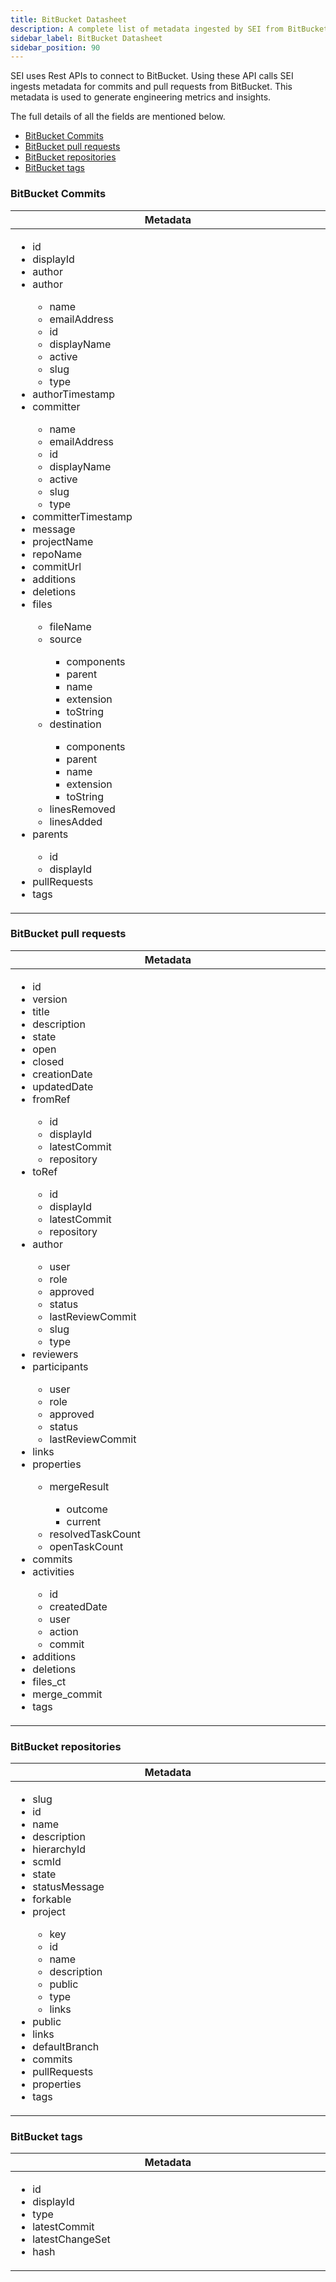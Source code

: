 ```yaml
---
title: BitBucket Datasheet
description: A complete list of metadata ingested by SEI from BitBucket
sidebar_label: BitBucket Datasheet
sidebar_position: 90
---
```


SEI uses Rest APIs to connect to BitBucket. Using these API calls SEI ingests metadata for commits and pull requests from BitBucket. This metadata is used to generate engineering metrics and insights.

The full details of all the fields are mentioned below.

- [BitBucket Commits](#bitbucket-commits)
- [BitBucket pull requests](#bitbucket-pull-requests)
- [BitBucket repositories](#bitbucket-repositories)
- [BitBucket tags](#bitbucket-tags)

### BitBucket Commits

<table>
  <thead>
    <tr>
      <th width="1000px">Metadata</th>
    </tr>
  </thead>
  <tbody>
    <tr>
      <td width="1000px">
        <ul>
          <li>id</li>
          <li>displayId</li>
          <li>author</li>
          <li>author</li>
            <ul>
              <li>name</li>
              <li>emailAddress</li>
              <li>id</li>
              <li>displayName</li>
              <li>active</li>
              <li>slug</li>
              <li>type</li>
            </ul>
          <li>authorTimestamp</li>
          <li>committer</li>
            <ul>
              <li>name</li>
              <li>emailAddress</li>
              <li>id</li>
              <li>displayName</li>
              <li>active</li>
              <li>slug</li>
              <li>type</li>
            </ul>
          <li>committerTimestamp</li>
          <li>message</li>
          <li>projectName</li>
          <li>repoName</li>
          <li>commitUrl</li>
          <li>additions</li>
          <li>deletions</li>
          <li>files</li>
            <ul>
              <li>fileName</li>
              <li>source</li>
                <ul>
                    <li>components</li>
                    <li>parent</li>
                    <li>name</li>
                    <li>extension</li>
                    <li>toString</li>
                </ul>
              <li>destination</li>
                <ul>
                    <li>components</li>
                    <li>parent</li>
                    <li>name</li>
                    <li>extension</li>
                    <li>toString</li>
                </ul>
              <li>linesRemoved</li>
              <li>linesAdded</li>
            </ul>
          <li>parents</li>
            <ul>
                <li>id</li>
                <li>displayId</li>
            </ul>
          <li>pullRequests</li>
          <li>tags</li>
        </ul>
      </td>
    </tr>
  </tbody>
</table>


### BitBucket pull requests

<table>
  <thead>
    <tr>
      <th width="1000px">Metadata</th>
    </tr>
  </thead>
  <tbody>
    <tr>
      <td width="1000px">
        <ul>
          <li>id</li>
          <li>version</li>
          <li>title</li>
          <li>description</li>
          <li>state</li>
          <li>open</li>
          <li>closed</li>
          <li>creationDate</li>
          <li>updatedDate</li>
          <li>fromRef</li>
            <ul>
              <li>id</li>
              <li>displayId</li>
              <li>latestCommit</li>
              <li>repository</li>
            </ul>
          <li>toRef</li>
            <ul>
              <li>id</li>
              <li>displayId</li>
              <li>latestCommit</li>
              <li>repository</li>
            </ul>   
          <li>author</li>
            <ul>
              <li>user</li>
              <li>role</li>
              <li>approved</li>
              <li>status</li>
              <li>lastReviewCommit</li>
              <li>slug</li>
              <li>type</li>
            </ul>
          <li>reviewers</li>
          <li>participants</li>
            <ul>
              <li>user</li>
              <li>role</li>
              <li>approved</li>
              <li>status</li>
              <li>lastReviewCommit</li>
            </ul>
          <li>links</li>
          <li>properties</li>
            <ul>
              <li>mergeResult</li>
              <ul>
                    <li>outcome</li>
                    <li>current</li>
              </ul>
              <li>resolvedTaskCount</li>
              <li>openTaskCount</li>
            </ul>
          <li>commits</li>
          <li>activities</li>
            <ul>
              <li>id</li>
              <li>createdDate</li>
              <li>user</li>
              <li>action</li>
              <li>commit</li>
            </ul>
          <li>additions</li>
          <li>deletions</li>
          <li>files_ct</li>
          <li>merge_commit</li>
          <li>tags</li>
        </ul>
      </td>
    </tr>
  </tbody>
</table>

### BitBucket repositories

<table>
  <thead>
    <tr>
      <th width="1000px">Metadata</th>
    </tr>
  </thead>
  <tbody>
    <tr>
      <td width="1000px">
        <ul>
          <li>slug</li>
          <li>id</li>
          <li>name</li>
          <li>description</li>
          <li>hierarchyId</li>
          <li>scmId</li>
          <li>state</li>
          <li>statusMessage</li>
          <li>forkable</li>
          <li>project</li>
            <ul>
              <li>key</li>
              <li>id</li>
              <li>name</li>
              <li>description</li>
              <li>public</li>
              <li>type</li>
              <li>links</li>
            </ul>
          <li>public</li>
          <li>links</li>
          <li>defaultBranch</li>
          <li>commits</li>
          <li>pullRequests</li>
          <li>properties</li>
          <li>tags</li>
        </ul>
      </td>
    </tr>
  </tbody>
</table>

### BitBucket tags

<table>
  <thead>
    <tr>
      <th width="1000px">Metadata</th>
    </tr>
  </thead>
  <tbody>
    <tr>
      <td width="1000px">
        <ul>
          <li>id</li>
          <li>displayId</li>
          <li>type</li>
          <li>latestCommit</li>
          <li>latestChangeSet</li>
          <li>hash</li>
        </ul>
      </td>
    </tr>
  </tbody>
</table>